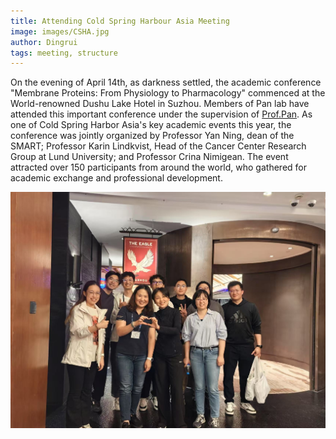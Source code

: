 ```yaml
---
title: Attending Cold Spring Harbour Asia Meeting
image: images/CSHA.jpg
author: Dingrui
tags: meeting, structure
---
```


On the evening of April 14th, as darkness settled, the academic conference "Membrane Proteins: From Physiology to Pharmacology" commenced at the World-renowned Dushu Lake Hotel in Suzhou. Members of Pan lab have attended this important conference under the supervision of [Prof.Pan](../images/panandyan.jpg). As one of Cold Spring Harbor Asia's key academic events this year, the conference was jointly organized by Professor Yan Ning, dean of the SMART; Professor Karin Lindkvist, Head of the Cancer Center Research Group at Lund University; and Professor Crina Nimigean. The event attracted over 150 participants from around the world, who gathered for academic exchange and professional development.

![CSHA](../images/CSHA.jpg)
